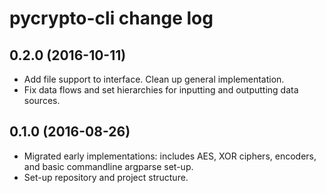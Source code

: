 pycrypto-cli change log
=======================

0.2.0 (2016-10-11)
------------------
- Add file support to interface. Clean up general implementation.
- Fix data flows and set hierarchies for inputting and outputting data sources.

0.1.0 (2016-08-26)
------------------
- Migrated early implementations: includes AES, XOR ciphers, encoders, and basic commandline argparse set-up.
- Set-up repository and project structure.
